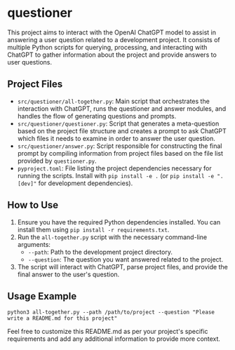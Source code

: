 # questioner
This project aims to interact with the OpenAI ChatGPT model to assist in answering a user question related to a development project. It consists of multiple Python scripts for querying, processing, and interacting with ChatGPT to gather information about the project and provide answers to user questions.

## Project Files
- `src/questioner/all-together.py`: Main script that orchestrates the interaction with ChatGPT, runs the questioner and answer modules, and handles the flow of generating questions and prompts.
- `src/questioner/questioner.py`: Script that generates a meta-question based on the project file structure and creates a prompt to ask ChatGPT which files it needs to examine in order to answer the user question.
- `src/questioner/answer.py`: Script responsible for constructing the final prompt by compiling information from project files based on the file list provided by `questioner.py`.
- `pyproject.toml`: File listing the project dependencies necessary for running the scripts. Install with `pip install -e .` (or `pip install -e ".[dev]"` for development dependencies).

## How to Use
1. Ensure you have the required Python dependencies installed. You can install them using `pip install -r requirements.txt`.
2. Run the `all-together.py` script with the necessary command-line arguments:
   - `--path`: Path to the development project directory.
   - `--question`: The question you want answered related to the project.
3. The script will interact with ChatGPT, parse project files, and provide the final answer to the user's question.

## Usage Example
```
python3 all-together.py --path /path/to/project --question "Please write a README.md for this project"
```

Feel free to customize this README.md as per your project's specific requirements and add any additional information to provide more context.
